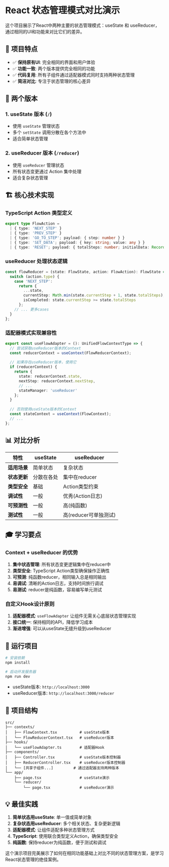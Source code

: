 # React 状态管理模式对比演示

这个项目展示了React中两种主要的状态管理模式：useState 和 useReducer，通过相同的UI和功能来对比它们的差异。

## 🎯 项目特点

- ✅ **保持原有UI**: 完全相同的界面和用户体验
- ✅ **功能一致**: 两个版本提供完全相同的功能
- ✅ **代码复用**: 所有子组件通过适配器模式同时支持两种状态管理
- ✅ **简洁对比**: 专注于状态管理的核心差异

## 📱 两个版本

### 1. useState 版本 (`/`)
- 使用 `useState` 管理状态
- 多个 `setState` 调用分散在各个方法中
- 适合简单状态管理

### 2. useReducer 版本 (`/reducer`) 
- 使用 `useReducer` 管理状态
- 所有状态变更通过 Action 集中处理
- 适合复杂状态管理

## 🏗️ 核心技术实现

### TypeScript Action 类型定义

```typescript
export type FlowAction =
  | { type: 'NEXT_STEP' }
  | { type: 'PREV_STEP' }
  | { type: 'GO_TO_STEP'; payload: { step: number } }
  | { type: 'SET_DATA'; payload: { key: string; value: any } }
  | { type: 'RESET'; payload: { totalSteps: number; initialData: Record<string, any> } };
```

### useReducer 处理状态逻辑

```typescript
const flowReducer = (state: FlowState, action: FlowAction): FlowState => {
  switch (action.type) {
    case 'NEXT_STEP':
      return {
        ...state,
        currentStep: Math.min(state.currentStep + 1, state.totalSteps),
        isCompleted: state.currentStep >= state.totalSteps
      };
    // ... 更多cases
  }
};
```

### 适配器模式实现兼容性

```typescript
export const useFlowAdapter = (): UnifiedFlowContextType => {
  // 尝试获取useReducer版本的Context
  const reducerContext = useContext(FlowReducerContext);
  
  // 如果存在useReducer版本，使用它
  if (reducerContext) {
    return {
      state: reducerContext.state,
      nextStep: reducerContext.nextStep,
      // ...
      stateManager: 'useReducer'
    };
  }
  
  // 否则使用useState版本的Context
  const stateContext = useContext(FlowContext);
  // ...
};
```

## 📊 对比分析

| 特性 | useState | useReducer |
|------|----------|------------|
| **适用场景** | 简单状态 | 复杂状态 |
| **状态更新** | 分散在各处 | 集中在reducer |
| **类型安全** | 基础 | Action类型约束 |
| **调试性** | 一般 | 优秀(Action日志) |
| **可预测性** | 一般 | 高(纯函数) |
| **测试性** | 一般 | 高(reducer可单独测试) |

## 🎓 学习要点

### Context + useReducer 的优势

1. **集中状态管理**: 所有状态变更逻辑集中在reducer中
2. **类型安全**: TypeScript Action类型确保操作正确性
3. **可预测**: 纯函数reducer，相同输入总是相同输出
4. **易调试**: 清晰的Action日志，支持时间旅行调试
5. **易测试**: reducer是纯函数，容易编写单元测试

### 自定义Hook设计原则

1. **适配器模式**: `useFlowAdapter` 让组件无需关心底层状态管理实现
2. **接口统一**: 保持相同的API，降低学习成本
3. **渐进增强**: 可以从useState无缝升级到useReducer

## 🚀 运行项目

```bash
# 安装依赖
npm install

# 启动开发服务器  
npm run dev
```

- useState版本: `http://localhost:3000`
- useReducer版本: `http://localhost:3000/reducer`

## 📁 项目结构

```
src/
├── contexts/
│   ├── FlowContext.tsx          # useState版本
│   └── FlowReducerContext.tsx   # useReducer版本
├── hooks/
│   └── useFlowAdapter.ts        # 适配器Hook
├── components/
│   ├── Controller.tsx           # useState版本控制器
│   ├── ReducerController.tsx    # useReducer版本控制器
│   └── [共享子组件...]         # 通过适配器支持两种版本
└── app/
    ├── page.tsx                 # useState演示
    └── reducer/
        └── page.tsx             # useReducer演示
```

## 💡 最佳实践

1. **简单状态用useState**: 单一值或简单对象
2. **复杂状态用useReducer**: 多个相关状态、复杂更新逻辑
3. **适配器模式**: 让组件适配多种状态管理方式
4. **TypeScript**: 使用联合类型定义Action，确保类型安全
5. **纯函数**: 保持reducer为纯函数，便于测试和调试

这个演示项目完美展示了如何在相同功能基础上对比不同的状态管理方案，是学习React状态管理的绝佳案例。

